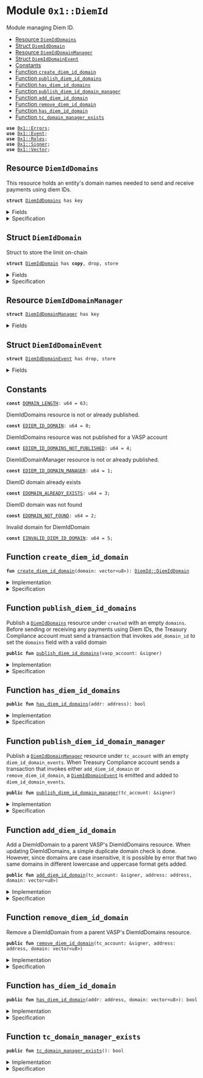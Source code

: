 
<a name="0x1_DiemId"></a>

# Module `0x1::DiemId`

Module managing Diem ID.


-  [Resource `DiemIdDomains`](#0x1_DiemId_DiemIdDomains)
-  [Struct `DiemIdDomain`](#0x1_DiemId_DiemIdDomain)
-  [Resource `DiemIdDomainManager`](#0x1_DiemId_DiemIdDomainManager)
-  [Struct `DiemIdDomainEvent`](#0x1_DiemId_DiemIdDomainEvent)
-  [Constants](#@Constants_0)
-  [Function `create_diem_id_domain`](#0x1_DiemId_create_diem_id_domain)
-  [Function `publish_diem_id_domains`](#0x1_DiemId_publish_diem_id_domains)
-  [Function `has_diem_id_domains`](#0x1_DiemId_has_diem_id_domains)
-  [Function `publish_diem_id_domain_manager`](#0x1_DiemId_publish_diem_id_domain_manager)
-  [Function `add_diem_id_domain`](#0x1_DiemId_add_diem_id_domain)
-  [Function `remove_diem_id_domain`](#0x1_DiemId_remove_diem_id_domain)
-  [Function `has_diem_id_domain`](#0x1_DiemId_has_diem_id_domain)
-  [Function `tc_domain_manager_exists`](#0x1_DiemId_tc_domain_manager_exists)


<pre><code><b>use</b> <a href="../../../../../../../experimental/releases/artifacts/current/build/MoveStdlib/docs/Errors.md#0x1_Errors">0x1::Errors</a>;
<b>use</b> <a href="../../../../../../../experimental/releases/artifacts/current/build/MoveStdlib/docs/Event.md#0x1_Event">0x1::Event</a>;
<b>use</b> <a href="Roles.md#0x1_Roles">0x1::Roles</a>;
<b>use</b> <a href="../../../../../../../experimental/releases/artifacts/current/build/MoveStdlib/docs/Signer.md#0x1_Signer">0x1::Signer</a>;
<b>use</b> <a href="../../../../../../../experimental/releases/artifacts/current/build/MoveStdlib/docs/Vector.md#0x1_Vector">0x1::Vector</a>;
</code></pre>



<a name="0x1_DiemId_DiemIdDomains"></a>

## Resource `DiemIdDomains`

This resource holds an entity's domain names needed to send and receive payments using diem IDs.


<pre><code><b>struct</b> <a href="DiemId.md#0x1_DiemId_DiemIdDomains">DiemIdDomains</a> has key
</code></pre>



<details>
<summary>Fields</summary>


<dl>
<dt>
<code>domains: vector&lt;<a href="DiemId.md#0x1_DiemId_DiemIdDomain">DiemId::DiemIdDomain</a>&gt;</code>
</dt>
<dd>
 The list of domain names owned by this parent vasp account
</dd>
</dl>


</details>

<details>
<summary>Specification</summary>


All <code><a href="DiemId.md#0x1_DiemId_DiemIdDomain">DiemIdDomain</a></code>s stored in the <code><a href="DiemId.md#0x1_DiemId_DiemIdDomains">DiemIdDomains</a></code> resource are no more than 63 characters long.


<pre><code><b>invariant</b> <b>forall</b> i in 0..len(domains): len(domains[i].domain) &lt;= <a href="DiemId.md#0x1_DiemId_DOMAIN_LENGTH">DOMAIN_LENGTH</a>;
</code></pre>


The list of <code><a href="DiemId.md#0x1_DiemId_DiemIdDomain">DiemIdDomain</a></code>s are a set


<pre><code><b>invariant</b> <b>forall</b> i in 0..len(domains):
    <b>forall</b> j in i + 1..len(domains): domains[i] != domains[j];
</code></pre>



</details>

<a name="0x1_DiemId_DiemIdDomain"></a>

## Struct `DiemIdDomain`

Struct to store the limit on-chain


<pre><code><b>struct</b> <a href="DiemId.md#0x1_DiemId_DiemIdDomain">DiemIdDomain</a> has <b>copy</b>, drop, store
</code></pre>



<details>
<summary>Fields</summary>


<dl>
<dt>
<code>domain: vector&lt;u8&gt;</code>
</dt>
<dd>

</dd>
</dl>


</details>

<details>
<summary>Specification</summary>


All <code><a href="DiemId.md#0x1_DiemId_DiemIdDomain">DiemIdDomain</a></code>s must be no more than 63 characters long.


<pre><code><b>invariant</b> len(domain) &lt;= <a href="DiemId.md#0x1_DiemId_DOMAIN_LENGTH">DOMAIN_LENGTH</a>;
</code></pre>



</details>

<a name="0x1_DiemId_DiemIdDomainManager"></a>

## Resource `DiemIdDomainManager`



<pre><code><b>struct</b> <a href="DiemId.md#0x1_DiemId_DiemIdDomainManager">DiemIdDomainManager</a> has key
</code></pre>



<details>
<summary>Fields</summary>


<dl>
<dt>
<code>diem_id_domain_events: <a href="../../../../../../../experimental/releases/artifacts/current/build/MoveStdlib/docs/Event.md#0x1_Event_EventHandle">Event::EventHandle</a>&lt;<a href="DiemId.md#0x1_DiemId_DiemIdDomainEvent">DiemId::DiemIdDomainEvent</a>&gt;</code>
</dt>
<dd>
 Event handle for <code>domains</code> added or removed events. Emitted every time a domain is added
 or removed to <code>domains</code>
</dd>
</dl>


</details>

<a name="0x1_DiemId_DiemIdDomainEvent"></a>

## Struct `DiemIdDomainEvent`



<pre><code><b>struct</b> <a href="DiemId.md#0x1_DiemId_DiemIdDomainEvent">DiemIdDomainEvent</a> has drop, store
</code></pre>



<details>
<summary>Fields</summary>


<dl>
<dt>
<code>removed: bool</code>
</dt>
<dd>
 Whether a domain was added or removed
</dd>
<dt>
<code>domain: <a href="DiemId.md#0x1_DiemId_DiemIdDomain">DiemId::DiemIdDomain</a></code>
</dt>
<dd>
 Diem ID Domain string of the account
</dd>
<dt>
<code>address: address</code>
</dt>
<dd>
 On-chain account address
</dd>
</dl>


</details>

<a name="@Constants_0"></a>

## Constants


<a name="0x1_DiemId_DOMAIN_LENGTH"></a>



<pre><code><b>const</b> <a href="DiemId.md#0x1_DiemId_DOMAIN_LENGTH">DOMAIN_LENGTH</a>: u64 = 63;
</code></pre>



<a name="0x1_DiemId_EDIEM_ID_DOMAIN"></a>

DiemIdDomains resource is not or already published.


<pre><code><b>const</b> <a href="DiemId.md#0x1_DiemId_EDIEM_ID_DOMAIN">EDIEM_ID_DOMAIN</a>: u64 = 0;
</code></pre>



<a name="0x1_DiemId_EDIEM_ID_DOMAINS_NOT_PUBLISHED"></a>

DiemIdDomains resource was not published for a VASP account


<pre><code><b>const</b> <a href="DiemId.md#0x1_DiemId_EDIEM_ID_DOMAINS_NOT_PUBLISHED">EDIEM_ID_DOMAINS_NOT_PUBLISHED</a>: u64 = 4;
</code></pre>



<a name="0x1_DiemId_EDIEM_ID_DOMAIN_MANAGER"></a>

DiemIdDomainManager resource is not or already published.


<pre><code><b>const</b> <a href="DiemId.md#0x1_DiemId_EDIEM_ID_DOMAIN_MANAGER">EDIEM_ID_DOMAIN_MANAGER</a>: u64 = 1;
</code></pre>



<a name="0x1_DiemId_EDOMAIN_ALREADY_EXISTS"></a>

DiemID domain already exists


<pre><code><b>const</b> <a href="DiemId.md#0x1_DiemId_EDOMAIN_ALREADY_EXISTS">EDOMAIN_ALREADY_EXISTS</a>: u64 = 3;
</code></pre>



<a name="0x1_DiemId_EDOMAIN_NOT_FOUND"></a>

DiemID domain was not found


<pre><code><b>const</b> <a href="DiemId.md#0x1_DiemId_EDOMAIN_NOT_FOUND">EDOMAIN_NOT_FOUND</a>: u64 = 2;
</code></pre>



<a name="0x1_DiemId_EINVALID_DIEM_ID_DOMAIN"></a>

Invalid domain for DiemIdDomain


<pre><code><b>const</b> <a href="DiemId.md#0x1_DiemId_EINVALID_DIEM_ID_DOMAIN">EINVALID_DIEM_ID_DOMAIN</a>: u64 = 5;
</code></pre>



<a name="0x1_DiemId_create_diem_id_domain"></a>

## Function `create_diem_id_domain`



<pre><code><b>fun</b> <a href="DiemId.md#0x1_DiemId_create_diem_id_domain">create_diem_id_domain</a>(domain: vector&lt;u8&gt;): <a href="DiemId.md#0x1_DiemId_DiemIdDomain">DiemId::DiemIdDomain</a>
</code></pre>



<details>
<summary>Implementation</summary>


<pre><code><b>fun</b> <a href="DiemId.md#0x1_DiemId_create_diem_id_domain">create_diem_id_domain</a>(domain: vector&lt;u8&gt;): <a href="DiemId.md#0x1_DiemId_DiemIdDomain">DiemIdDomain</a> {
    <b>assert</b>(<a href="../../../../../../../experimental/releases/artifacts/current/build/MoveStdlib/docs/Vector.md#0x1_Vector_length">Vector::length</a>(&domain) &lt;= <a href="DiemId.md#0x1_DiemId_DOMAIN_LENGTH">DOMAIN_LENGTH</a>, <a href="../../../../../../../experimental/releases/artifacts/current/build/MoveStdlib/docs/Errors.md#0x1_Errors_invalid_argument">Errors::invalid_argument</a>(<a href="DiemId.md#0x1_DiemId_EINVALID_DIEM_ID_DOMAIN">EINVALID_DIEM_ID_DOMAIN</a>));
    <a href="DiemId.md#0x1_DiemId_DiemIdDomain">DiemIdDomain</a>{ domain }
}
</code></pre>



</details>

<details>
<summary>Specification</summary>



<pre><code><b>include</b> <a href="DiemId.md#0x1_DiemId_CreateDiemIdDomainAbortsIf">CreateDiemIdDomainAbortsIf</a>;
<b>ensures</b> result == <a href="DiemId.md#0x1_DiemId_DiemIdDomain">DiemIdDomain</a> { domain };
</code></pre>




<a name="0x1_DiemId_CreateDiemIdDomainAbortsIf"></a>


<pre><code><b>schema</b> <a href="DiemId.md#0x1_DiemId_CreateDiemIdDomainAbortsIf">CreateDiemIdDomainAbortsIf</a> {
    domain: vector&lt;u8&gt;;
    <b>aborts_if</b> <a href="../../../../../../../experimental/releases/artifacts/current/build/MoveStdlib/docs/Vector.md#0x1_Vector_length">Vector::length</a>(domain) &gt; <a href="DiemId.md#0x1_DiemId_DOMAIN_LENGTH">DOMAIN_LENGTH</a> <b>with</b> Errors::INVALID_ARGUMENT;
}
</code></pre>



</details>

<a name="0x1_DiemId_publish_diem_id_domains"></a>

## Function `publish_diem_id_domains`

Publish a <code><a href="DiemId.md#0x1_DiemId_DiemIdDomains">DiemIdDomains</a></code> resource under <code>created</code> with an empty <code>domains</code>.
Before sending or receiving any payments using Diem IDs, the Treasury Compliance account must send
a transaction that invokes <code>add_domain_id</code> to set the <code>domains</code> field with a valid domain


<pre><code><b>public</b> <b>fun</b> <a href="DiemId.md#0x1_DiemId_publish_diem_id_domains">publish_diem_id_domains</a>(vasp_account: &signer)
</code></pre>



<details>
<summary>Implementation</summary>


<pre><code><b>public</b> <b>fun</b> <a href="DiemId.md#0x1_DiemId_publish_diem_id_domains">publish_diem_id_domains</a>(
    vasp_account: &signer,
) {
    <a href="Roles.md#0x1_Roles_assert_parent_vasp_role">Roles::assert_parent_vasp_role</a>(vasp_account);
    <b>assert</b>(
        !<b>exists</b>&lt;<a href="DiemId.md#0x1_DiemId_DiemIdDomains">DiemIdDomains</a>&gt;(<a href="../../../../../../../experimental/releases/artifacts/current/build/MoveStdlib/docs/Signer.md#0x1_Signer_address_of">Signer::address_of</a>(vasp_account)),
        <a href="../../../../../../../experimental/releases/artifacts/current/build/MoveStdlib/docs/Errors.md#0x1_Errors_already_published">Errors::already_published</a>(<a href="DiemId.md#0x1_DiemId_EDIEM_ID_DOMAIN">EDIEM_ID_DOMAIN</a>)
    );
    move_to(vasp_account, <a href="DiemId.md#0x1_DiemId_DiemIdDomains">DiemIdDomains</a> {
        domains: <a href="../../../../../../../experimental/releases/artifacts/current/build/MoveStdlib/docs/Vector.md#0x1_Vector_empty">Vector::empty</a>(),
    })
}
</code></pre>



</details>

<details>
<summary>Specification</summary>



<pre><code><b>let</b> vasp_addr = <a href="../../../../../../../experimental/releases/artifacts/current/build/MoveStdlib/docs/Signer.md#0x1_Signer_address_of">Signer::address_of</a>(vasp_account);
<b>include</b> <a href="Roles.md#0x1_Roles_AbortsIfNotParentVasp">Roles::AbortsIfNotParentVasp</a>{account: vasp_account};
<b>include</b> <a href="DiemId.md#0x1_DiemId_PublishDiemIdDomainsAbortsIf">PublishDiemIdDomainsAbortsIf</a>;
<b>include</b> <a href="DiemId.md#0x1_DiemId_PublishDiemIdDomainsEnsures">PublishDiemIdDomainsEnsures</a>;
</code></pre>




<a name="0x1_DiemId_PublishDiemIdDomainsAbortsIf"></a>


<pre><code><b>schema</b> <a href="DiemId.md#0x1_DiemId_PublishDiemIdDomainsAbortsIf">PublishDiemIdDomainsAbortsIf</a> {
    vasp_addr: address;
    <b>aborts_if</b> <a href="DiemId.md#0x1_DiemId_has_diem_id_domains">has_diem_id_domains</a>(vasp_addr) <b>with</b> Errors::ALREADY_PUBLISHED;
}
</code></pre>




<a name="0x1_DiemId_PublishDiemIdDomainsEnsures"></a>


<pre><code><b>schema</b> <a href="DiemId.md#0x1_DiemId_PublishDiemIdDomainsEnsures">PublishDiemIdDomainsEnsures</a> {
    vasp_addr: address;
    <b>ensures</b> <b>exists</b>&lt;<a href="DiemId.md#0x1_DiemId_DiemIdDomains">DiemIdDomains</a>&gt;(vasp_addr);
    <b>ensures</b> <a href="../../../../../../../experimental/releases/artifacts/current/build/MoveStdlib/docs/Vector.md#0x1_Vector_is_empty">Vector::is_empty</a>(<b>global</b>&lt;<a href="DiemId.md#0x1_DiemId_DiemIdDomains">DiemIdDomains</a>&gt;(vasp_addr).domains);
}
</code></pre>



</details>

<a name="0x1_DiemId_has_diem_id_domains"></a>

## Function `has_diem_id_domains`



<pre><code><b>public</b> <b>fun</b> <a href="DiemId.md#0x1_DiemId_has_diem_id_domains">has_diem_id_domains</a>(addr: address): bool
</code></pre>



<details>
<summary>Implementation</summary>


<pre><code><b>public</b> <b>fun</b> <a href="DiemId.md#0x1_DiemId_has_diem_id_domains">has_diem_id_domains</a>(addr: address): bool {
    <b>exists</b>&lt;<a href="DiemId.md#0x1_DiemId_DiemIdDomains">DiemIdDomains</a>&gt;(addr)
}
</code></pre>



</details>

<details>
<summary>Specification</summary>



<pre><code><b>aborts_if</b> <b>false</b>;
<b>ensures</b> result == <b>exists</b>&lt;<a href="DiemId.md#0x1_DiemId_DiemIdDomains">DiemIdDomains</a>&gt;(addr);
</code></pre>



</details>

<a name="0x1_DiemId_publish_diem_id_domain_manager"></a>

## Function `publish_diem_id_domain_manager`

Publish a <code><a href="DiemId.md#0x1_DiemId_DiemIdDomainManager">DiemIdDomainManager</a></code> resource under <code>tc_account</code> with an empty <code>diem_id_domain_events</code>.
When Treasury Compliance account sends a transaction that invokes either <code>add_diem_id_domain</code> or
<code>remove_diem_id_domain</code>, a <code><a href="DiemId.md#0x1_DiemId_DiemIdDomainEvent">DiemIdDomainEvent</a></code> is emitted and added to <code>diem_id_domain_events</code>.


<pre><code><b>public</b> <b>fun</b> <a href="DiemId.md#0x1_DiemId_publish_diem_id_domain_manager">publish_diem_id_domain_manager</a>(tc_account: &signer)
</code></pre>



<details>
<summary>Implementation</summary>


<pre><code><b>public</b> <b>fun</b> <a href="DiemId.md#0x1_DiemId_publish_diem_id_domain_manager">publish_diem_id_domain_manager</a>(
    tc_account : &signer,
) {
    <a href="Roles.md#0x1_Roles_assert_treasury_compliance">Roles::assert_treasury_compliance</a>(tc_account);
    <b>assert</b>(
        !<b>exists</b>&lt;<a href="DiemId.md#0x1_DiemId_DiemIdDomainManager">DiemIdDomainManager</a>&gt;(<a href="../../../../../../../experimental/releases/artifacts/current/build/MoveStdlib/docs/Signer.md#0x1_Signer_address_of">Signer::address_of</a>(tc_account)),
        <a href="../../../../../../../experimental/releases/artifacts/current/build/MoveStdlib/docs/Errors.md#0x1_Errors_already_published">Errors::already_published</a>(<a href="DiemId.md#0x1_DiemId_EDIEM_ID_DOMAIN_MANAGER">EDIEM_ID_DOMAIN_MANAGER</a>)
    );
    move_to(
        tc_account,
        <a href="DiemId.md#0x1_DiemId_DiemIdDomainManager">DiemIdDomainManager</a> {
            diem_id_domain_events: <a href="../../../../../../../experimental/releases/artifacts/current/build/MoveStdlib/docs/Event.md#0x1_Event_new_event_handle">Event::new_event_handle</a>&lt;<a href="DiemId.md#0x1_DiemId_DiemIdDomainEvent">DiemIdDomainEvent</a>&gt;(tc_account),
        }
    );
}
</code></pre>



</details>

<details>
<summary>Specification</summary>



<pre><code><b>include</b> <a href="Roles.md#0x1_Roles_AbortsIfNotTreasuryCompliance">Roles::AbortsIfNotTreasuryCompliance</a>{account: tc_account};
<b>aborts_if</b> <a href="DiemId.md#0x1_DiemId_tc_domain_manager_exists">tc_domain_manager_exists</a>() <b>with</b> Errors::ALREADY_PUBLISHED;
<b>ensures</b> <b>exists</b>&lt;<a href="DiemId.md#0x1_DiemId_DiemIdDomainManager">DiemIdDomainManager</a>&gt;(<a href="../../../../../../../experimental/releases/artifacts/current/build/MoveStdlib/docs/Signer.md#0x1_Signer_address_of">Signer::address_of</a>(tc_account));
<b>modifies</b> <b>global</b>&lt;<a href="DiemId.md#0x1_DiemId_DiemIdDomainManager">DiemIdDomainManager</a>&gt;(<a href="../../../../../../../experimental/releases/artifacts/current/build/MoveStdlib/docs/Signer.md#0x1_Signer_address_of">Signer::address_of</a>(tc_account));
</code></pre>



</details>

<a name="0x1_DiemId_add_diem_id_domain"></a>

## Function `add_diem_id_domain`

Add a DiemIdDomain to a parent VASP's DiemIdDomains resource.
When updating DiemIdDomains, a simple duplicate domain check is done.
However, since domains are case insensitive, it is possible by error that two same domains in
different lowercase and uppercase format gets added.


<pre><code><b>public</b> <b>fun</b> <a href="DiemId.md#0x1_DiemId_add_diem_id_domain">add_diem_id_domain</a>(tc_account: &signer, address: address, domain: vector&lt;u8&gt;)
</code></pre>



<details>
<summary>Implementation</summary>


<pre><code><b>public</b> <b>fun</b> <a href="DiemId.md#0x1_DiemId_add_diem_id_domain">add_diem_id_domain</a>(
    tc_account: &signer,
    address: address,
    domain: vector&lt;u8&gt;,
) <b>acquires</b> <a href="DiemId.md#0x1_DiemId_DiemIdDomainManager">DiemIdDomainManager</a>, <a href="DiemId.md#0x1_DiemId_DiemIdDomains">DiemIdDomains</a> {
    <a href="Roles.md#0x1_Roles_assert_treasury_compliance">Roles::assert_treasury_compliance</a>(tc_account);
    <b>assert</b>(<a href="DiemId.md#0x1_DiemId_tc_domain_manager_exists">tc_domain_manager_exists</a>(), <a href="../../../../../../../experimental/releases/artifacts/current/build/MoveStdlib/docs/Errors.md#0x1_Errors_not_published">Errors::not_published</a>(<a href="DiemId.md#0x1_DiemId_EDIEM_ID_DOMAIN_MANAGER">EDIEM_ID_DOMAIN_MANAGER</a>));
    <b>assert</b>(
        <b>exists</b>&lt;<a href="DiemId.md#0x1_DiemId_DiemIdDomains">DiemIdDomains</a>&gt;(address),
        <a href="../../../../../../../experimental/releases/artifacts/current/build/MoveStdlib/docs/Errors.md#0x1_Errors_not_published">Errors::not_published</a>(<a href="DiemId.md#0x1_DiemId_EDIEM_ID_DOMAINS_NOT_PUBLISHED">EDIEM_ID_DOMAINS_NOT_PUBLISHED</a>)
    );

    <b>let</b> account_domains = borrow_global_mut&lt;<a href="DiemId.md#0x1_DiemId_DiemIdDomains">DiemIdDomains</a>&gt;(address);
    <b>let</b> diem_id_domain = <a href="DiemId.md#0x1_DiemId_create_diem_id_domain">create_diem_id_domain</a>(domain);

    <b>assert</b>(
        !<a href="../../../../../../../experimental/releases/artifacts/current/build/MoveStdlib/docs/Vector.md#0x1_Vector_contains">Vector::contains</a>(&account_domains.domains, &diem_id_domain),
        <a href="../../../../../../../experimental/releases/artifacts/current/build/MoveStdlib/docs/Errors.md#0x1_Errors_invalid_argument">Errors::invalid_argument</a>(<a href="DiemId.md#0x1_DiemId_EDOMAIN_ALREADY_EXISTS">EDOMAIN_ALREADY_EXISTS</a>)
    );

    <a href="../../../../../../../experimental/releases/artifacts/current/build/MoveStdlib/docs/Vector.md#0x1_Vector_push_back">Vector::push_back</a>(&<b>mut</b> account_domains.domains, <b>copy</b> diem_id_domain);

    <a href="../../../../../../../experimental/releases/artifacts/current/build/MoveStdlib/docs/Event.md#0x1_Event_emit_event">Event::emit_event</a>(
        &<b>mut</b> borrow_global_mut&lt;<a href="DiemId.md#0x1_DiemId_DiemIdDomainManager">DiemIdDomainManager</a>&gt;(@TreasuryCompliance).diem_id_domain_events,
        <a href="DiemId.md#0x1_DiemId_DiemIdDomainEvent">DiemIdDomainEvent</a> {
            removed: <b>false</b>,
            domain: diem_id_domain,
            address,
        },
    );
}
</code></pre>



</details>

<details>
<summary>Specification</summary>



<pre><code><b>include</b> <a href="DiemId.md#0x1_DiemId_AddDiemIdDomainAbortsIf">AddDiemIdDomainAbortsIf</a>;
<b>include</b> <a href="DiemId.md#0x1_DiemId_AddDiemIdDomainEnsures">AddDiemIdDomainEnsures</a>;
<b>include</b> <a href="DiemId.md#0x1_DiemId_AddDiemIdDomainEmits">AddDiemIdDomainEmits</a>;
</code></pre>




<a name="0x1_DiemId_AddDiemIdDomainAbortsIf"></a>


<pre><code><b>schema</b> <a href="DiemId.md#0x1_DiemId_AddDiemIdDomainAbortsIf">AddDiemIdDomainAbortsIf</a> {
    tc_account: signer;
    address: address;
    domain: vector&lt;u8&gt;;
    <b>let</b> domains = <b>global</b>&lt;<a href="DiemId.md#0x1_DiemId_DiemIdDomains">DiemIdDomains</a>&gt;(address).domains;
    <b>include</b> <a href="Roles.md#0x1_Roles_AbortsIfNotTreasuryCompliance">Roles::AbortsIfNotTreasuryCompliance</a>{account: tc_account};
    <b>include</b> <a href="DiemId.md#0x1_DiemId_CreateDiemIdDomainAbortsIf">CreateDiemIdDomainAbortsIf</a>;
    <b>aborts_if</b> !<b>exists</b>&lt;<a href="DiemId.md#0x1_DiemId_DiemIdDomains">DiemIdDomains</a>&gt;(address) <b>with</b> Errors::NOT_PUBLISHED;
    <b>aborts_if</b> !<a href="DiemId.md#0x1_DiemId_tc_domain_manager_exists">tc_domain_manager_exists</a>() <b>with</b> Errors::NOT_PUBLISHED;
    <b>aborts_if</b> contains(domains, <a href="DiemId.md#0x1_DiemId_DiemIdDomain">DiemIdDomain</a> { domain }) <b>with</b> Errors::INVALID_ARGUMENT;
}
</code></pre>




<a name="0x1_DiemId_AddDiemIdDomainEnsures"></a>


<pre><code><b>schema</b> <a href="DiemId.md#0x1_DiemId_AddDiemIdDomainEnsures">AddDiemIdDomainEnsures</a> {
    address: address;
    domain: vector&lt;u8&gt;;
    <b>let</b> post domains = <b>global</b>&lt;<a href="DiemId.md#0x1_DiemId_DiemIdDomains">DiemIdDomains</a>&gt;(address).domains;
    <b>ensures</b> contains(domains, <a href="DiemId.md#0x1_DiemId_DiemIdDomain">DiemIdDomain</a> { domain });
}
</code></pre>




<a name="0x1_DiemId_AddDiemIdDomainEmits"></a>


<pre><code><b>schema</b> <a href="DiemId.md#0x1_DiemId_AddDiemIdDomainEmits">AddDiemIdDomainEmits</a> {
    address: address;
    domain: vector&lt;u8&gt;;
    <b>let</b> handle = <b>global</b>&lt;<a href="DiemId.md#0x1_DiemId_DiemIdDomainManager">DiemIdDomainManager</a>&gt;(@TreasuryCompliance).diem_id_domain_events;
    <b>let</b> msg = <a href="DiemId.md#0x1_DiemId_DiemIdDomainEvent">DiemIdDomainEvent</a> {
        removed: <b>false</b>,
        domain: <a href="DiemId.md#0x1_DiemId_DiemIdDomain">DiemIdDomain</a> { domain },
        address,
    };
    emits msg <b>to</b> handle;
}
</code></pre>



</details>

<a name="0x1_DiemId_remove_diem_id_domain"></a>

## Function `remove_diem_id_domain`

Remove a DiemIdDomain from a parent VASP's DiemIdDomains resource.


<pre><code><b>public</b> <b>fun</b> <a href="DiemId.md#0x1_DiemId_remove_diem_id_domain">remove_diem_id_domain</a>(tc_account: &signer, address: address, domain: vector&lt;u8&gt;)
</code></pre>



<details>
<summary>Implementation</summary>


<pre><code><b>public</b> <b>fun</b> <a href="DiemId.md#0x1_DiemId_remove_diem_id_domain">remove_diem_id_domain</a>(
    tc_account: &signer,
    address: address,
    domain: vector&lt;u8&gt;,
) <b>acquires</b> <a href="DiemId.md#0x1_DiemId_DiemIdDomainManager">DiemIdDomainManager</a>, <a href="DiemId.md#0x1_DiemId_DiemIdDomains">DiemIdDomains</a> {
    <a href="Roles.md#0x1_Roles_assert_treasury_compliance">Roles::assert_treasury_compliance</a>(tc_account);
    <b>assert</b>(<a href="DiemId.md#0x1_DiemId_tc_domain_manager_exists">tc_domain_manager_exists</a>(), <a href="../../../../../../../experimental/releases/artifacts/current/build/MoveStdlib/docs/Errors.md#0x1_Errors_not_published">Errors::not_published</a>(<a href="DiemId.md#0x1_DiemId_EDIEM_ID_DOMAIN_MANAGER">EDIEM_ID_DOMAIN_MANAGER</a>));
    <b>assert</b>(
        <b>exists</b>&lt;<a href="DiemId.md#0x1_DiemId_DiemIdDomains">DiemIdDomains</a>&gt;(address),
        <a href="../../../../../../../experimental/releases/artifacts/current/build/MoveStdlib/docs/Errors.md#0x1_Errors_not_published">Errors::not_published</a>(<a href="DiemId.md#0x1_DiemId_EDIEM_ID_DOMAINS_NOT_PUBLISHED">EDIEM_ID_DOMAINS_NOT_PUBLISHED</a>)
    );

    <b>let</b> account_domains = borrow_global_mut&lt;<a href="DiemId.md#0x1_DiemId_DiemIdDomains">DiemIdDomains</a>&gt;(address);
    <b>let</b> diem_id_domain = <a href="DiemId.md#0x1_DiemId_create_diem_id_domain">create_diem_id_domain</a>(domain);

    <b>let</b> (has, index) = <a href="../../../../../../../experimental/releases/artifacts/current/build/MoveStdlib/docs/Vector.md#0x1_Vector_index_of">Vector::index_of</a>(&account_domains.domains, &diem_id_domain);
    <b>if</b> (has) {
        <a href="../../../../../../../experimental/releases/artifacts/current/build/MoveStdlib/docs/Vector.md#0x1_Vector_remove">Vector::remove</a>(&<b>mut</b> account_domains.domains, index);
    } <b>else</b> {
        <b>abort</b> <a href="../../../../../../../experimental/releases/artifacts/current/build/MoveStdlib/docs/Errors.md#0x1_Errors_invalid_argument">Errors::invalid_argument</a>(<a href="DiemId.md#0x1_DiemId_EDOMAIN_NOT_FOUND">EDOMAIN_NOT_FOUND</a>)
    };

    <a href="../../../../../../../experimental/releases/artifacts/current/build/MoveStdlib/docs/Event.md#0x1_Event_emit_event">Event::emit_event</a>(
        &<b>mut</b> borrow_global_mut&lt;<a href="DiemId.md#0x1_DiemId_DiemIdDomainManager">DiemIdDomainManager</a>&gt;(@TreasuryCompliance).diem_id_domain_events,
        <a href="DiemId.md#0x1_DiemId_DiemIdDomainEvent">DiemIdDomainEvent</a> {
            removed: <b>true</b>,
            domain: diem_id_domain,
            address: address,
        },
    );
}
</code></pre>



</details>

<details>
<summary>Specification</summary>



<pre><code><b>include</b> <a href="DiemId.md#0x1_DiemId_RemoveDiemIdDomainAbortsIf">RemoveDiemIdDomainAbortsIf</a>;
<b>include</b> <a href="DiemId.md#0x1_DiemId_RemoveDiemIdDomainEnsures">RemoveDiemIdDomainEnsures</a>;
<b>include</b> <a href="DiemId.md#0x1_DiemId_RemoveDiemIdDomainEmits">RemoveDiemIdDomainEmits</a>;
</code></pre>




<a name="0x1_DiemId_RemoveDiemIdDomainAbortsIf"></a>


<pre><code><b>schema</b> <a href="DiemId.md#0x1_DiemId_RemoveDiemIdDomainAbortsIf">RemoveDiemIdDomainAbortsIf</a> {
    tc_account: signer;
    address: address;
    domain: vector&lt;u8&gt;;
    <b>let</b> domains = <b>global</b>&lt;<a href="DiemId.md#0x1_DiemId_DiemIdDomains">DiemIdDomains</a>&gt;(address).domains;
    <b>include</b> <a href="Roles.md#0x1_Roles_AbortsIfNotTreasuryCompliance">Roles::AbortsIfNotTreasuryCompliance</a>{account: tc_account};
    <b>include</b> <a href="DiemId.md#0x1_DiemId_CreateDiemIdDomainAbortsIf">CreateDiemIdDomainAbortsIf</a>;
    <b>aborts_if</b> !<b>exists</b>&lt;<a href="DiemId.md#0x1_DiemId_DiemIdDomains">DiemIdDomains</a>&gt;(address) <b>with</b> Errors::NOT_PUBLISHED;
    <b>aborts_if</b> !<a href="DiemId.md#0x1_DiemId_tc_domain_manager_exists">tc_domain_manager_exists</a>() <b>with</b> Errors::NOT_PUBLISHED;
    <b>aborts_if</b> !contains(domains, <a href="DiemId.md#0x1_DiemId_DiemIdDomain">DiemIdDomain</a> { domain }) <b>with</b> Errors::INVALID_ARGUMENT;
}
</code></pre>




<a name="0x1_DiemId_RemoveDiemIdDomainEnsures"></a>


<pre><code><b>schema</b> <a href="DiemId.md#0x1_DiemId_RemoveDiemIdDomainEnsures">RemoveDiemIdDomainEnsures</a> {
    address: address;
    domain: vector&lt;u8&gt;;
    <b>let</b> post domains = <b>global</b>&lt;<a href="DiemId.md#0x1_DiemId_DiemIdDomains">DiemIdDomains</a>&gt;(address).domains;
    <b>ensures</b> !contains(domains, <a href="DiemId.md#0x1_DiemId_DiemIdDomain">DiemIdDomain</a> { domain });
}
</code></pre>




<a name="0x1_DiemId_RemoveDiemIdDomainEmits"></a>


<pre><code><b>schema</b> <a href="DiemId.md#0x1_DiemId_RemoveDiemIdDomainEmits">RemoveDiemIdDomainEmits</a> {
    tc_account: signer;
    address: address;
    domain: vector&lt;u8&gt;;
    <b>let</b> handle = <b>global</b>&lt;<a href="DiemId.md#0x1_DiemId_DiemIdDomainManager">DiemIdDomainManager</a>&gt;(@TreasuryCompliance).diem_id_domain_events;
    <b>let</b> msg = <a href="DiemId.md#0x1_DiemId_DiemIdDomainEvent">DiemIdDomainEvent</a> {
        removed: <b>true</b>,
        domain: <a href="DiemId.md#0x1_DiemId_DiemIdDomain">DiemIdDomain</a> { domain },
        address,
    };
    emits msg <b>to</b> handle;
}
</code></pre>



</details>

<a name="0x1_DiemId_has_diem_id_domain"></a>

## Function `has_diem_id_domain`



<pre><code><b>public</b> <b>fun</b> <a href="DiemId.md#0x1_DiemId_has_diem_id_domain">has_diem_id_domain</a>(addr: address, domain: vector&lt;u8&gt;): bool
</code></pre>



<details>
<summary>Implementation</summary>


<pre><code><b>public</b> <b>fun</b> <a href="DiemId.md#0x1_DiemId_has_diem_id_domain">has_diem_id_domain</a>(addr: address, domain: vector&lt;u8&gt;): bool <b>acquires</b> <a href="DiemId.md#0x1_DiemId_DiemIdDomains">DiemIdDomains</a> {
    <b>assert</b>(
        <b>exists</b>&lt;<a href="DiemId.md#0x1_DiemId_DiemIdDomains">DiemIdDomains</a>&gt;(addr),
        <a href="../../../../../../../experimental/releases/artifacts/current/build/MoveStdlib/docs/Errors.md#0x1_Errors_not_published">Errors::not_published</a>(<a href="DiemId.md#0x1_DiemId_EDIEM_ID_DOMAINS_NOT_PUBLISHED">EDIEM_ID_DOMAINS_NOT_PUBLISHED</a>)
    );
    <b>let</b> account_domains = borrow_global&lt;<a href="DiemId.md#0x1_DiemId_DiemIdDomains">DiemIdDomains</a>&gt;(addr);
    <b>let</b> diem_id_domain = <a href="DiemId.md#0x1_DiemId_create_diem_id_domain">create_diem_id_domain</a>(domain);
    <a href="../../../../../../../experimental/releases/artifacts/current/build/MoveStdlib/docs/Vector.md#0x1_Vector_contains">Vector::contains</a>(&account_domains.domains, &diem_id_domain)
}
</code></pre>



</details>

<details>
<summary>Specification</summary>



<pre><code><b>include</b> <a href="DiemId.md#0x1_DiemId_HasDiemIdDomainAbortsIf">HasDiemIdDomainAbortsIf</a>;
<b>let</b> id_domain = <a href="DiemId.md#0x1_DiemId_DiemIdDomain">DiemIdDomain</a> { domain };
<b>ensures</b> result == contains(<b>global</b>&lt;<a href="DiemId.md#0x1_DiemId_DiemIdDomains">DiemIdDomains</a>&gt;(addr).domains, id_domain);
</code></pre>




<a name="0x1_DiemId_HasDiemIdDomainAbortsIf"></a>


<pre><code><b>schema</b> <a href="DiemId.md#0x1_DiemId_HasDiemIdDomainAbortsIf">HasDiemIdDomainAbortsIf</a> {
    addr: address;
    domain: vector&lt;u8&gt;;
    <b>include</b> <a href="DiemId.md#0x1_DiemId_CreateDiemIdDomainAbortsIf">CreateDiemIdDomainAbortsIf</a>;
    <b>aborts_if</b> !<b>exists</b>&lt;<a href="DiemId.md#0x1_DiemId_DiemIdDomains">DiemIdDomains</a>&gt;(addr) <b>with</b> Errors::NOT_PUBLISHED;
}
</code></pre>



</details>

<a name="0x1_DiemId_tc_domain_manager_exists"></a>

## Function `tc_domain_manager_exists`



<pre><code><b>public</b> <b>fun</b> <a href="DiemId.md#0x1_DiemId_tc_domain_manager_exists">tc_domain_manager_exists</a>(): bool
</code></pre>



<details>
<summary>Implementation</summary>


<pre><code><b>public</b> <b>fun</b> <a href="DiemId.md#0x1_DiemId_tc_domain_manager_exists">tc_domain_manager_exists</a>(): bool {
    <b>exists</b>&lt;<a href="DiemId.md#0x1_DiemId_DiemIdDomainManager">DiemIdDomainManager</a>&gt;(@TreasuryCompliance)
}
</code></pre>



</details>

<details>
<summary>Specification</summary>



<pre><code><b>aborts_if</b> <b>false</b>;
<b>ensures</b> result == <b>exists</b>&lt;<a href="DiemId.md#0x1_DiemId_DiemIdDomainManager">DiemIdDomainManager</a>&gt;(@TreasuryCompliance);
</code></pre>



</details>


[//]: # ("File containing references which can be used from documentation")
[ACCESS_CONTROL]: https://github.com/diem/dip/blob/main/dips/dip-2.md
[ROLE]: https://github.com/diem/dip/blob/main/dips/dip-2.md#roles
[PERMISSION]: https://github.com/diem/dip/blob/main/dips/dip-2.md#permissions
